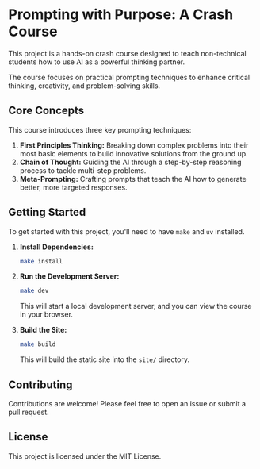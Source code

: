 # Prompting with Purpose: A Crash Course

This project is a hands-on crash course designed to teach non-technical students how to use AI as a powerful thinking partner.

The course focuses on practical prompting techniques to enhance critical thinking, creativity, and problem-solving skills.

## Core Concepts

This course introduces three key prompting techniques:

1. **First Principles Thinking:** Breaking down complex problems into their most basic elements to build innovative solutions from the ground up.
2. **Chain of Thought:** Guiding the AI through a step-by-step reasoning process to tackle multi-step problems.
3. **Meta-Prompting:** Crafting prompts that teach the AI how to generate better, more targeted responses.

## Getting Started

To get started with this project, you'll need to have `make` and `uv` installed.

1. **Install Dependencies:**

    ```bash
    make install
    ```

2. **Run the Development Server:**

    ```bash
    make dev
    ```

    This will start a local development server, and you can view the course in your browser.

3. **Build the Site:**

    ```bash
    make build
    ```

    This will build the static site into the `site/` directory.

## Contributing

Contributions are welcome! Please feel free to open an issue or submit a pull request.

## License

This project is licensed under the MIT License.

